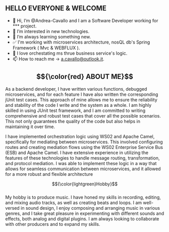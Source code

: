 
## HELLO EVERYONE & WELCOME

- 👋 Hi, I’m @Andrea-Cavallo and I am a Software Developer working for *** project.
- 👀 I’m interested in new technologies.
- 🌱 I’m always learning something new.
- ✅ I'm working with microservices architecture, nosQL db's Spring Framework ( Mvc & WEBFLUX ). 
- 💞️ I love orchestating ms thrue business service's logic.
- 📫 How to reach me -> [a.cavallo@outlook.it](https://www.linkedin.com/in/andrea-cavallo-3b354a135/).


## $${\color{red} ABOUT ME}$$

As a backend developer, I have written various functions, 
                debugged microservices, 
                and for each feature I have also written the corresponding jUnit test cases. 
                This approach of mine allows me to ensure the reliability and stability 
                of the code I write and the system as a whole. 
                I am highly skilled in using JUnit test framework, 
                and I am committed to writing comprehensive and robust 
                test cases that cover all the possible scenarios. 
                This not only guarantees the quality of the code but also helps 
                in maintaining it over time.


I have implemented orchestration logic using WS02 and Apache Camel,
                  specifically for mediating between microservices. 
                  This involved configuring routes and creating mediation flows 
                  using the WS02 Enterprise Service Bus (ESB) and Apache Camel.
                  I have extensive experience in utilizing the features of these 
                  technologies to handle message routing, 
                  transformation, and protocol mediation.
                  I was able to implement these logic in a way that allows 
                  for seamless communication between microservices,
                  and it allowed for a more robust and flexible architecture
                  
                  
$${\color{lightgreen}Hobby}$$                 
My hobby is to produce music.
                 I have honed my skills in recording, editing, and mixing audio tracks,
                 as well as creating beats and loops. I am well-versed in sound design, 
                 I enjoy composing and arranging music in various genres, 
                 and I take great pleasure in experimenting with different sounds and effects,
                 both analog and digital plugins. 
                 I am always looking to collaborate with other producers and to expand my skills.                 
